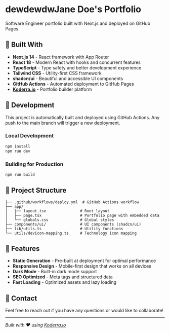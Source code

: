 # dewdewdwJane Doe's Portfolio

Software Engineer portfolio built with Next.js and deployed on GitHub Pages.

## 🚀 Built With

- **Next.js 14** - React framework with App Router
- **React 18** - Modern React with hooks and concurrent features
- **TypeScript** - Type safety and better development experience  
- **Tailwind CSS** - Utility-first CSS framework
- **shadcn/ui** - Beautiful and accessible UI components
- **GitHub Actions** - Automated deployment to GitHub Pages
- **[Koderra.io](https://koderra.io)** - Portfolio builder platform

## 🔧 Development

This project is automatically built and deployed using GitHub Actions. Any push to the main branch will trigger a new deployment.

### Local Development

```bash
npm install
npm run dev
```

### Building for Production

```bash
npm run build
```

## 📁 Project Structure

```
├── .github/workflows/deploy.yml  # GitHub Actions workflow
├── app/
│   ├── layout.tsx               # Root layout
│   ├── page.tsx                 # Portfolio page with embedded data
│   └── globals.css              # Global styles
├── components/ui/               # UI components (shadcn/ui)
├── lib/utils.ts                 # Utility functions
└── utils/devicon-mapping.ts     # Technology icon mapping
```

## 🌟 Features

- **Static Generation** - Pre-built at deployment for optimal performance
- **Responsive Design** - Mobile-first design that works on all devices
- **Dark Mode** - Built-in dark mode support
- **SEO Optimized** - Meta tags and structured data
- **Fast Loading** - Optimized assets and lazy loading

## 📧 Contact

Feel free to reach out if you have any questions or would like to collaborate!

---

*Built with ❤️ using [Koderra.io](https://koderra.io)*